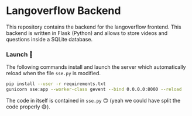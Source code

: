 # Langoverflow Backend

This repository contains the backend for the langoverflow frontend. This backend is written in Flask (Python) and allows to store videos and questions inside a SQLite database.

### Launch 🚀
The following commands install and launch the server which automatically reload when the file `sse.py` is modified.
```sh
pip install --user -r requirements.txt
gunicorn sse:app --worker-class gevent --bind 0.0.0.0:8000 --reload
```

The code in itself is contained in `sse.py` 🙃 (yeah we could have split the code properly 😅).
